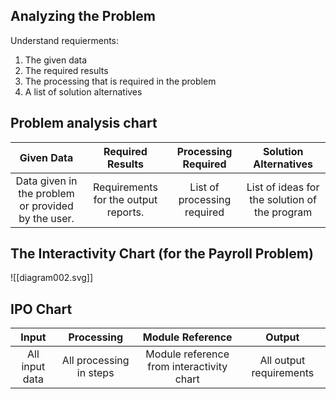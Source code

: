 
## Analyzing the Problem
Understand requierments:
1. The given data
2. The required results
3. The processing that is required in the problem
4. A list of solution alternatives

## Problem analysis chart

|                     Given Data                     |           Required Results           |     Processing Required     |             Solution Alternatives             |
|:--------------------------------------------------:|:------------------------------------:|:---------------------------:|:---------------------------------------------:|
| Data given in the problem or provided by the user. | Requirements for the output reports. | List of processing required | List of ideas for the solution of the program |

## The Interactivity Chart (for the Payroll Problem)
![[diagram002.svg]]

## IPO Chart

| Input          | Processing              | Module Reference                          | Output                  |
| :--------------: | :-----------------------: | :-----------------------------------------: |:-----------------------: |
| All input data | All processing in steps | Module reference from interactivity chart | All output requirements |

